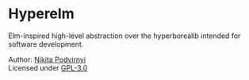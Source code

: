 # Hyperelm

Elm-inspired high-level abstraction over the hyperborealib intended for software development.

Author: [Nikita Podvirnyi](https://github.com/krypt0nn)\
Licensed under [GPL-3.0](LICENSE)
